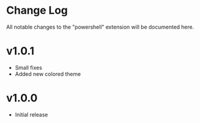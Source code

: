 # Change Log

All notable changes to the "powershell" extension will be documented here.

# v1.0.1

- Small fixes
- Added new colored theme

# v1.0.0

- Initial release